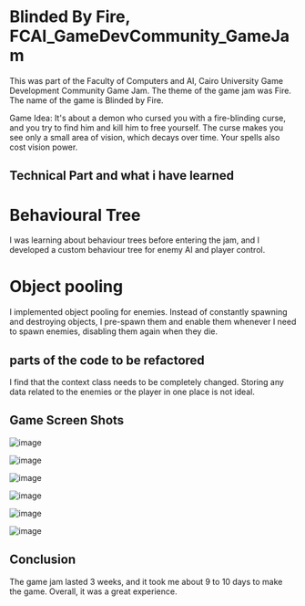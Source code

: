 # Blinded By Fire, FCAI_GameDevCommunity_GameJam
This was part of the Faculty of Computers and AI, Cairo University Game Development Community Game Jam.
The theme of the game jam was Fire.
The name of the game is Blinded by Fire.

Game Idea:
It's about a demon who cursed you with a fire-blinding curse, and you try to find him and kill him to free yourself.
The curse makes you see only a small area of vision, which decays over time.
Your spells also cost vision power.

## Technical Part and what i have learned

# Behavioural Tree
I was learning about behaviour trees before entering the jam, and I developed a custom behaviour tree for enemy AI and player control.


# Object pooling
I implemented object pooling for enemies. Instead of constantly spawning and destroying objects, I pre-spawn them and enable them whenever I need to spawn enemies, disabling them again when they die.



## parts of the code to be refactored
I find that the context class needs to be completely changed. Storing any data related to the enemies or the player in one place is not ideal.

## Game Screen Shots
![image](https://github.com/user-attachments/assets/3708c0b8-4c7d-403c-a98f-2f471619e8fc)

![image](https://github.com/user-attachments/assets/04c0352f-f6d5-484f-8e81-55d1737d54db)

![image](https://github.com/user-attachments/assets/dfb8d446-49ab-4d09-9964-700af59619c3)

![image](https://github.com/user-attachments/assets/dd0149eb-f643-4c1c-af72-3d94520e4a09)

![image](https://github.com/user-attachments/assets/ddcbbdb1-4fcf-4728-8f6d-43c5f8aee074)

![image](https://github.com/user-attachments/assets/11ed9c8b-42b0-486b-8ccd-77a743e0bd06)



## Conclusion

The game jam lasted 3 weeks, and it took me about 9 to 10 days to make the game. Overall, it was a great experience.
